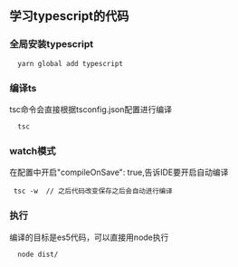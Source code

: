## 学习typescript的代码

### 全局安装typescript
```
  yarn global add typescript 
```

### 编译ts
tsc命令会直接根据tsconfig.json配置进行编译
```
  tsc  
```

### watch模式
在配置中开启"compileOnSave": true,告诉IDE要开启自动编译
```shell
 tsc -w  // 之后代码改变保存之后会自动进行编译

```

### 执行
编译的目标是es5代码，可以直接用node执行

```
  node dist/

```








